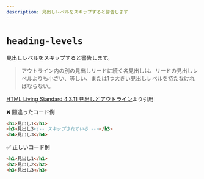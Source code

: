 ```yaml
---
description: 見出しレベルをスキップすると警告します
---
```


# `heading-levels`

<!-- textlint-disable ja-technical-writing/ja-no-mixed-period -->

見出しレベルをスキップすると警告します。

> アウトライン内の別の見出しリードに続く各見出しは、リードの見出しレベルよりも小さい、等しい、または1つ大きい見出しレベルを持たなければならない。

[HTML Living Standard 4.3.11 見出しとアウトライン](https://momdo.github.io/html/sections.html#headings-and-outlines:~:text=%E3%82%A2%E3%82%A6%E3%83%88%E3%83%A9%E3%82%A4%E3%83%B3%E5%86%85%E3%81%AE%E5%88%A5%E3%81%AE%E8%A6%8B%E5%87%BA%E3%81%97%E3%83%AA%E3%83%BC%E3%83%89%E3%81%AB%E7%B6%9A%E3%81%8F%E5%90%84%E8%A6%8B%E5%87%BA%E3%81%97%E3%81%AF%E3%80%81%E3%83%AA%E3%83%BC%E3%83%89%E3%81%AE%E8%A6%8B%E5%87%BA%E3%81%97%E3%83%AC%E3%83%99%E3%83%AB%E3%82%88%E3%82%8A%E3%82%82%E5%B0%8F%E3%81%95%E3%81%84%E3%80%81%E7%AD%89%E3%81%97%E3%81%84%E3%80%81%E3%81%BE%E3%81%9F%E3%81%AF1%E3%81%A4%E5%A4%A7%E3%81%8D%E3%81%84%E8%A6%8B%E5%87%BA%E3%81%97%E3%83%AC%E3%83%99%E3%83%AB%E3%82%92%E6%8C%81%E3%81%9F%E3%81%AA%E3%81%91%E3%82%8C%E3%81%B0%E3%81%AA%E3%82%89%E3%81%AA%E3%81%84%E3%80%82)より引用

<!-- prettier-ignore-end -->

❌ 間違ったコード例

```html
<h1>見出し1</h1>
<h3>見出し3<!-- スキップされている --></h3>
<h4>見出し3</h4>
```

✅ 正しいコード例

```html
<h1>見出し1</h1>
<h2>見出し2</h2>
<h3>見出し3</h3>
```

<!-- textlint-enable ja-technical-writing/ja-no-mixed-period -->
